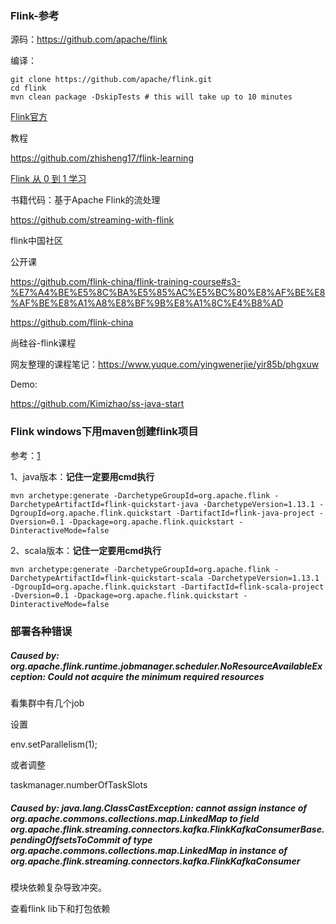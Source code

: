 ### Flink-参考

源码：https://github.com/apache/flink

编译：

```shell
git clone https://github.com/apache/flink.git
cd flink
mvn clean package -DskipTests # this will take up to 10 minutes
```



[Flink官方](https://ci.apache.org/projects/flink/flink-docs-release-1.12/zh/)

教程

https://github.com/zhisheng17/flink-learning

[Flink 从 0 到 1 学习](https://www.cnblogs.com/huanghanyu/category/1758541.html?page=1)



书籍代码：基于Apache Flink的流处理

https://github.com/streaming-with-flink



flink中国社区

公开课

https://github.com/flink-china/flink-training-course#s3-%E7%A4%BE%E5%8C%BA%E5%85%AC%E5%BC%80%E8%AF%BE%E8%AF%BE%E8%A1%A8%E8%BF%9B%E8%A1%8C%E4%B8%AD

https://github.com/flink-china



尚硅谷-flink课程

网友整理的课程笔记：https://www.yuque.com/yingwenerjie/yir85b/phgxuw



Demo:

https://github.com/Kimizhao/ss-java-start





### Flink windows下用maven创建flink项目

参考：[1](https://blog.csdn.net/walykyy/article/details/105938565)

1、java版本：**记住一定要用cmd执行**

```shell
mvn archetype:generate -DarchetypeGroupId=org.apache.flink -DarchetypeArtifactId=flink-quickstart-java -DarchetypeVersion=1.13.1 -DgroupId=org.apache.flink.quickstart -DartifactId=flink-java-project -Dversion=0.1 -Dpackage=org.apache.flink.quickstart -DinteractiveMode=false
```



2、scala版本：**记住一定要用cmd执行**

```shell
mvn archetype:generate -DarchetypeGroupId=org.apache.flink -DarchetypeArtifactId=flink-quickstart-scala -DarchetypeVersion=1.13.1 -DgroupId=org.apache.flink.quickstart -DartifactId=flink-scala-project -Dversion=0.1 -Dpackage=org.apache.flink.quickstart -DinteractiveMode=false
```



### 部署各种错误

##### Caused by: org.apache.flink.runtime.jobmanager.scheduler.NoResourceAvailableException: Could not acquire the minimum required resources

看集群中有几个job

设置

env.setParallelism(1);

或者调整

taskmanager.numberOfTaskSlots

##### Caused by: java.lang.ClassCastException: cannot assign instance of org.apache.commons.collections.map.LinkedMap to field org.apache.flink.streaming.connectors.kafka.FlinkKafkaConsumerBase.pendingOffsetsToCommit of type org.apache.commons.collections.map.LinkedMap in instance of org.apache.flink.streaming.connectors.kafka.FlinkKafkaConsumer

模块依赖复杂导致冲突。

查看flink lib下和打包依赖

